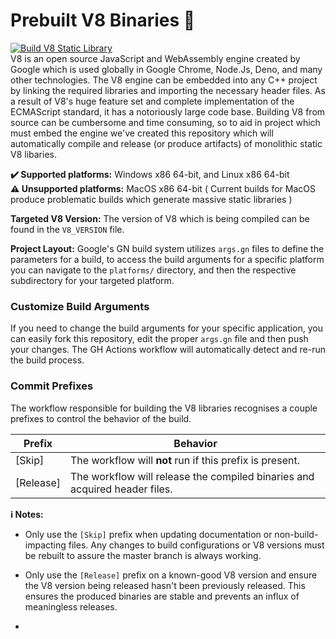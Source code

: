 # Prebuilt V8 Binaries 💼
[![Build V8 Static Library](https://github.com/newkjs/prebuilt-v8/actions/workflows/build_v8.yml/badge.svg)](https://github.com/newkjs/prebuilt-v8/actions/workflows/build_v8.yml)<br>
V8 is an open source JavaScript and WebAssembly engine created by Google which is used globally in Google Chrome, Node.Js, Deno, and many other technologies. The V8 engine can be embedded into any C++ project by linking the required libraries and importing the necessary header files. As a result of V8's huge feature set and complete implementation of the ECMAScript standard, it has a notoriously large code base. Building V8 from source can be cumbersome and time consuming, so to aid in project which must embed the engine we've created this repository which will automatically compile and release (or produce artifacts) of monolithic static V8 libaries.

**✔️ Supported platforms:** Windows x86 64-bit, and Linux x86 64-bit
<br>
**⚠️ Unsupported platforms:** MacOS x86 64-bit ( Current builds for MacOS produce problematic builds which generate massive static libraries )
<br>

**Targeted V8 Version:** The version of V8 which is being compiled can be found in the `V8_VERSION` file.
<br>

**Project Layout:** Google's GN build system utilizes `args.gn` files to define the parameters for a build, to access the build arguments for a specific platform you can navigate to the `platforms/` directory, and then the respective subdirectory for your targeted platform.

### Customize Build Arguments

If you need to change the build arguments for your specific application, you can easily fork this repository, edit the proper `args.gn` file and then push your changes. The GH Actions workflow will automatically detect and re-run the build process.

### Commit Prefixes

The workflow responsible for building the V8 libraries recognises a couple prefixes to control the behavior of the build.

| Prefix | Behavior |
| ------ | -------- |
| [Skip] | The workflow will **not** run if this prefix is present. |
| [Release] | The workflow will release the compiled binaries and acquired header files. |

**ℹ️ Notes:**
- Only use the `[Skip]` prefix when updating documentation or non-build-impacting files. Any changes to build configurations or V8 versions must be rebuilt to assure the master branch is always working.

- Only use the `[Release]` prefix on a known-good V8 version and ensure the V8 version being released hasn't been previously released. This ensures the produced binaries are stable and prevents an influx of meaningless releases.

- 

